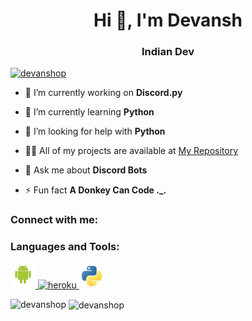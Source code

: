 <h1 align="center">Hi 👋, I'm Devansh</h1>
<h3 align="center">Indian Dev</h3>

<p align="left"> <a href="https://github.com/ryo-ma/github-profile-trophy"><img src="https://github-profile-trophy.vercel.app/?username=devanshop" alt="devanshop" /></a> </p>

- 🔭 I’m currently working on **Discord.py**

- 🌱 I’m currently learning **Python**

- 🤝 I’m looking for help with **Python**

- 👨‍💻 All of my projects are available at [My Repository](https://github.com/DevanshIsOp?tab=repositories)

- 💬 Ask me about **Discord Bots**

- ⚡ Fun fact **A Donkey Can Code ._.**

<h3 align="left">Connect with me:</h3>
<p align="left">
</p>

<h3 align="left">Languages and Tools:</h3>
<p align="left"> <a href="https://developer.android.com" target="_blank" rel="noreferrer"> <img src="https://raw.githubusercontent.com/devicons/devicon/master/icons/android/android-original-wordmark.svg" alt="android" width="40" height="40"/> </a> <a href="https://heroku.com" target="_blank" rel="noreferrer"> <img src="https://www.vectorlogo.zone/logos/heroku/heroku-icon.svg" alt="heroku" width="40" height="40"/> </a> <a href="https://www.python.org" target="_blank" rel="noreferrer"> <img src="https://raw.githubusercontent.com/devicons/devicon/master/icons/python/python-original.svg" alt="python" width="40" height="40"/> </a> </p>

<p><img align="left" src="https://github-readme-stats.vercel.app/api/top-langs?username=devanshop&show_icons=true&locale=en&layout=compact" alt="devanshop" /></p>

<p>&nbsp;<img align="center" src="https://github-readme-stats.vercel.app/api?username=devanshop&show_icons=true&locale=en" alt="devanshop" /></p>
